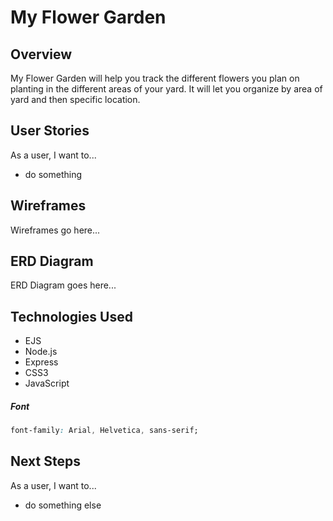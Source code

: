 # My Flower Garden

## Overview
My Flower Garden will help you track the different flowers you plan on planting in the different areas of your yard.  It will let you organize by area of yard and then specific location.

## User Stories
As a user, I want to...
  - do something

## Wireframes

Wireframes go here...

## ERD Diagram

ERD Diagram goes here...

## Technologies Used
- EJS
- Node.js
- Express
- CSS3
- JavaScript

##### Font
```css
font-family: Arial, Helvetica, sans-serif;
```

## Next Steps
As a user, I want to...
  - do something else

